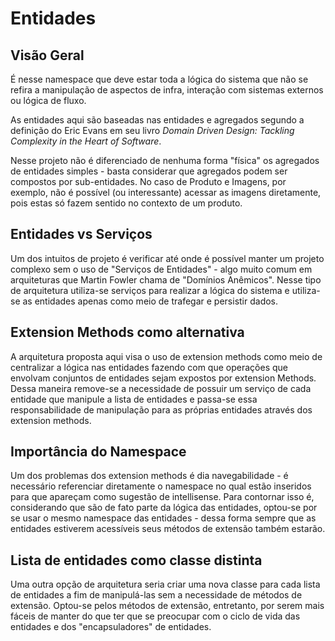 # Entidades

## Visão Geral

É nesse namespace que deve estar toda a lógica do sistema que não se refira a manipulação de aspectos de infra, interação com sistemas externos ou lógica de fluxo.

As entidades aqui são baseadas nas entidades e agregados segundo a definição do Eric Evans em seu livro *Domain Driven Design: Tackling Complexity in the Heart of Software*.

Nesse projeto não é diferenciado de nenhuma forma "física" os agregados de entidades simples - basta considerar que agregados podem ser compostos por sub-entidades. No caso de Produto e Imagens, por exemplo, não é possível (ou interessante) acessar as imagens diretamente, pois estas só fazem sentido no contexto de um produto.

## Entidades vs Serviços

Um dos intuitos de projeto é verificar até onde é possível manter um projeto complexo sem o uso de "Serviços de Entidades" - algo muito comum em arquiteturas que Martin Fowler chama de "Domínios Anêmicos". Nesse tipo de arquitetura utiliza-se serviços para realizar a lógica do sistema e utiliza-se as entidades apenas como meio de trafegar e persistir dados.

## Extension Methods como alternativa

A arquitetura proposta aqui visa o uso de extension methods como meio de centralizar a lógica nas entidades fazendo com que operações que envolvam conjuntos de entidades sejam expostos por extension Methods. Dessa maneira remove-se a necessidade de possuir um serviço de cada entidade que manipule a lista de entidades e passa-se essa responsabilidade de manipulação para as próprias entidades através dos extension methods.

## Importância do Namespace

Um dos problemas dos extension methods é dia navegabilidade - é necessário referenciar diretamente o namespace no qual estão inseridos para que apareçam como sugestão de intellisense. Para contornar isso é, considerando que são de fato parte da lógica das entidades, optou-se por se usar o mesmo namespace das entidades - dessa forma sempre que as entidades estiverem acessíveis seus métodos de extensão também estarão.

## Lista de entidades como classe distinta

Uma outra opção de arquitetura seria criar uma nova classe para cada lista de entidades a fim de manipulá-las sem a necessidade de métodos de extensão. Optou-se pelos métodos de extensão, entretanto, por serem mais fáceis de manter do que ter que se preocupar com o ciclo de vida das entidades e dos "encapsuladores" de entidades.
